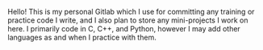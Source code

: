 Hello!
This is my personal Gitlab which I use for committing any training or practice code I write, and I also plan to store any mini-projects I work on here.
I primarily code in C, C++, and Python, however I may add other languages as and when I practice with them.
